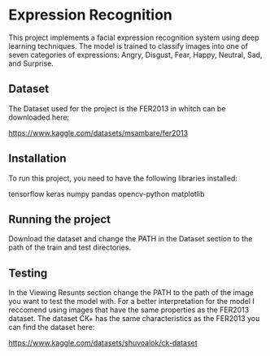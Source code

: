 # Expression Recognition
 
This project implements a facial expression recognition system using deep learning techniques. The model is trained to classify images into one of seven categories of expressions: Angry, Disgust, Fear, Happy, Neutral, Sad, and Surprise.

## Dataset

The Dataset used for the project is the FER2013 in whitch can be downloaded here:

https://www.kaggle.com/datasets/msambare/fer2013

## Installation
To run this project, you need to have the following libraries installed:

tensorflow
keras
numpy
pandas
opencv-python
matplotlib

## Running the project

Download the dataset and change the PATH in the Dataset section to the path of the train and test directories.

## Testing

In the Viewing Resunts section change the PATH to the path of the image you want to test the model with. For a better interpretation for the model I reccomend using images that have the same properties as the FER2013 dataset. The dataset CK+ has the same characteristics as the FER2013 you can find the dataset here: 

https://www.kaggle.com/datasets/shuvoalok/ck-dataset